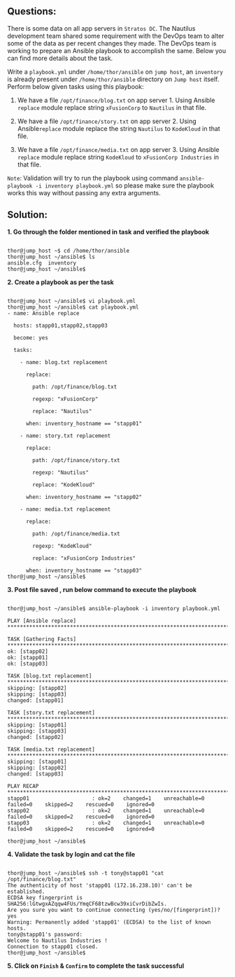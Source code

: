 

## Questions:

There is some data on all app servers in `Stratos DC`. The Nautilus development team shared some requirement with the DevOps team to alter some of the data as per recent changes they made. The DevOps team is working to prepare an Ansible playbook to accomplish the same. Below you can find more details about the task.


Write a `playbook.yml` under `/home/thor/ansible` on `jump host`, an `inventory` is already present under `/home/thor/ansible` directory on `Jump host` itself. Perform below given tasks using this playbook:


1. We have a file `/opt/finance/blog.txt` on app server 1. Using Ansible `replace` module replace string `xFusionCorp` to `Nautilus` in that file.


2. We have a file `/opt/finance/story.txt` on app server 2. Using Ansible`replace` module replace the string `Nautilus` to `KodeKloud` in that file.


3. We have a file `/opt/finance/media.txt` on app server 3. Using Ansible `replace` module replace string `KodeKloud` to `xFusionCorp Industries` in that file.


`Note`: Validation will try to run the playbook using command `ansible-playbook -i inventory playbook.yml` so please make sure the playbook works this way without passing any extra arguments.


## Solution:  

**1. Go through the folder mentioned in task and verified the playbook**     

```

thor@jump_host ~$ cd /home/thor/ansible
thor@jump_host ~/ansible$ ls
ansible.cfg  inventory
thor@jump_host ~/ansible$ 
```

**2.  Create a playbook as per the task**

```

thor@jump_host ~/ansible$ vi playbook.yml
thor@jump_host ~/ansible$ cat playbook.yml
- name: Ansible replace

  hosts: stapp01,stapp02,stapp03

  become: yes

  tasks:

    - name: blog.txt replacement

      replace:

        path: /opt/finance/blog.txt

        regexp: "xFusionCorp"

        replace: "Nautilus"

      when: inventory_hostname == "stapp01"

    - name: story.txt replacement

      replace:

        path: /opt/finance/story.txt

        regexp: "Nautilus"

        replace: "KodeKloud"

      when: inventory_hostname == "stapp02"

    - name: media.txt replacement

      replace:

        path: /opt/finance/media.txt

        regexp: "KodeKloud"

        replace: "xFusionCorp Industries"

      when: inventory_hostname == "stapp03"
thor@jump_host ~/ansible$ 
```

**3. Post file saved , run below command to execute the playbook**

```

thor@jump_host ~/ansible$ ansible-playbook -i inventory playbook.yml

PLAY [Ansible replace] *****************************************************************************************************

TASK [Gathering Facts] *****************************************************************************************************
ok: [stapp02]
ok: [stapp01]
ok: [stapp03]

TASK [blog.txt replacement] ************************************************************************************************
skipping: [stapp02]
skipping: [stapp03]
changed: [stapp01]

TASK [story.txt replacement] ***********************************************************************************************
skipping: [stapp01]
skipping: [stapp03]
changed: [stapp02]

TASK [media.txt replacement] ***********************************************************************************************
skipping: [stapp01]
skipping: [stapp02]
changed: [stapp03]

PLAY RECAP *****************************************************************************************************************
stapp01                    : ok=2    changed=1    unreachable=0    failed=0    skipped=2    rescued=0    ignored=0   
stapp02                    : ok=2    changed=1    unreachable=0    failed=0    skipped=2    rescued=0    ignored=0   
stapp03                    : ok=2    changed=1    unreachable=0    failed=0    skipped=2    rescued=0    ignored=0   

thor@jump_host ~/ansible$ 
```

**4. Validate the task by login and cat the file**

```

thor@jump_host ~/ansible$ ssh -t tony@stapp01 "cat /opt/finance/blog.txt"
The authenticity of host 'stapp01 (172.16.238.10)' can't be established.
ECDSA key fingerprint is SHA256:lGtwgxAZqqw4FUs/YmqCF68tzwBcw39xiCvrDibZwIs.
Are you sure you want to continue connecting (yes/no/[fingerprint])? yes
Warning: Permanently added 'stapp01' (ECDSA) to the list of known hosts.
tony@stapp01's password: 
Welcome to Nautilus Industries !
Connection to stapp01 closed.
thor@jump_host ~/ansible$ 
```

**5. Click on `Finish` & `Confirm` to complete the task successful**

